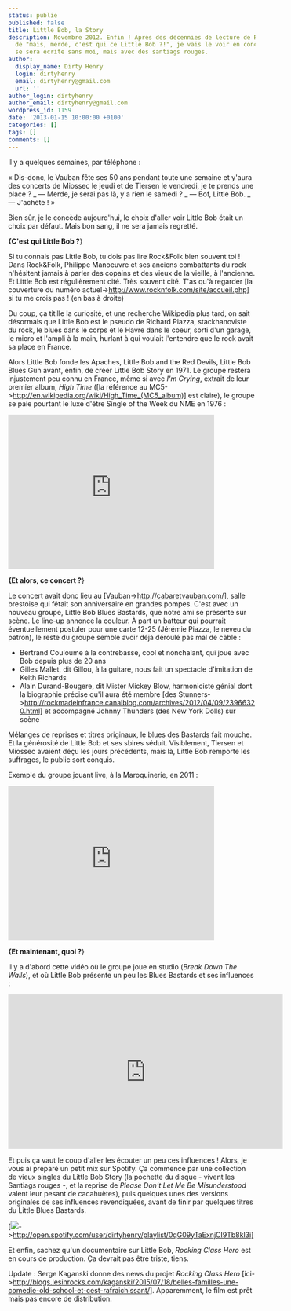 ```yaml
---
status: publie
published: false
title: Little Bob, la Story
description: Novembre 2012. Enfin ! Après des décennies de lecture de Rock&Folk et
  de "mais, merde, c'est qui ce Little Bob ?!", je vais le voir en concert. La légende
  se sera écrite sans moi, mais avec des santiags rouges.
author:
  display_name: Dirty Henry
  login: dirtyhenry
  email: dirtyhenry@gmail.com
  url: ''
author_login: dirtyhenry
author_email: dirtyhenry@gmail.com
wordpress_id: 1159
date: '2013-01-15 10:00:00 +0100'
categories: []
tags: []
comments: []
---
```

Il y a quelques semaines, par téléphone : 

« Dis-donc, le Vauban fête ses 50 ans pendant toute une semaine et y'aura des concerts de Miossec le jeudi et de Tiersen le vendredi, je te prends une place ?
_ — Merde, je serai pas là, y'a rien le samedi ?
_ — Bof, Little Bob.
_ — J'achète ! »

Bien sûr, je le concède aujourd'hui, le choix d'aller voir Little Bob était un choix par défaut. Mais bon sang, il ne sera jamais regretté.

__{C'est qui Little Bob ?__}

Si tu connais pas Little Bob, tu dois pas lire Rock&Folk bien souvent toi ! Dans Rock&Folk, Philippe Manoeuvre et ses anciens combattants du rock n'hésitent jamais à parler des copains et des vieux de la vieille, à l'ancienne. Et Little Bob est régulièrement cité. Très souvent cité. T'as qu'à regarder [la couverture du numéro actuel->http://www.rocknfolk.com/site/accueil.php] si tu me crois pas ! (en bas à droite)

Du coup, ça titille la curiosité, et une recherche Wikipedia plus tard, on sait désormais que Little Bob est le pseudo de Richard Piazza, stackhanoviste du rock, le blues dans le corps et le Havre dans le coeur, sorti d'un garage, le micro et l'ampli à la main, hurlant à qui voulait l'entendre que le rock avait sa place en France.

Alors Little Bob fonde les Apaches, Little Bob and the Red Devils, Little Bob Blues Gun avant, enfin, de créer Little Bob Story en 1971. Le groupe restera injustement peu connu en France, même si avec *I'm Crying*, extrait de leur premier album, *High Time* ([la référence au MC5->http://en.wikipedia.org/wiki/High_Time_(MC5_album)] est claire), le groupe se paie pourtant le luxe d'être Single of the Week du NME en 1976 :

<iframe width="420" height="315" src="http://www.youtube.com/embed/owUbQy74qDY" frameborder="0" allowfullscreen></iframe>

__{Et alors, ce concert ?__}

Le concert avait donc lieu au [Vauban->http://cabaretvauban.com/], salle brestoise qui fêtait son anniversaire en grandes pompes. C'est avec un nouveau groupe, Little Bob Blues Bastards, que notre ami se présente sur scène. Le line-up annonce la couleur. À part un batteur qui pourrait éventuellement postuler pour une carte 12-25 (Jérémie Piazza, le neveu du patron), le reste du groupe semble avoir déjà déroulé pas mal de câble : 

- Bertrand Couloume à la contrebasse, cool et nonchalant, qui joue avec Bob depuis plus de 20 ans
- Gilles Mallet, dit Gillou, à la guitare, nous fait un spectacle d'imitation de Keith Richards
- Alain Durand-Bougere, dit Mister Mickey Blow, harmoniciste génial dont la biographie précise qu'il aura été membre [des Stunners->http://rockmadeinfrance.canalblog.com/archives/2012/04/09/23966320.html] et accompagné Johnny Thunders (des New York Dolls) sur scène

Mélanges de reprises et titres originaux, le blues des Bastards fait mouche. Et la générosité de Little Bob et ses sbires séduit. Visiblement, Tiersen et Miossec avaient déçu les jours précédents, mais là, Little Bob remporte les suffrages, le public sort conquis.

Exemple du groupe jouant live, à la Maroquinerie, en 2011 :

<iframe width="420" height="315" src="http://www.youtube.com/embed/js0Tx9C0LKY" frameborder="0" allowfullscreen></iframe>

__{Et maintenant, quoi ?__}

Il y a d'abord cette vidéo où le groupe joue en studio (*Break Down The Walls*), et où Little Bob présente un peu les Blues Bastards et ses influences :

<iframe width="560" height="315" src="http://www.youtube.com/embed/p6COucS-gNU" frameborder="0" allowfullscreen></iframe>

Et puis ça vaut le coup d'aller les écouter un peu ces influences ! Alors, je vous ai préparé un petit mix sur Spotify. Ça commence par une collection de vieux singles du Little Bob Story (la pochette du disque - vivent les Santiags rouges -, et la reprise de *Please Don't Let Me Be Misunderstood* valent leur pesant de cacahuètes), puis quelques unes des versions originales de ses influences revendiquées, avant de finir par quelques titres du Little Blues Bastards.

[<img src="/squelettes/images/spotify-button.png" >->http://open.spotify.com/user/dirtyhenry/playlist/0qG09yTaExnjCI9Tb8kl3i]

Et enfin, sachez qu'un documentaire sur Little Bob, *Rocking Class Hero* est en cours de production. Ça devrait pas être triste, tiens.

Update : Serge Kaganski donne des news du projet *Rocking Class Hero* [ici->http://blogs.lesinrocks.com/kaganski/2015/07/18/belles-familles-une-comedie-old-school-et-cest-rafraichissant/]. Apparemment, le film est prêt mais pas encore de distribution.
